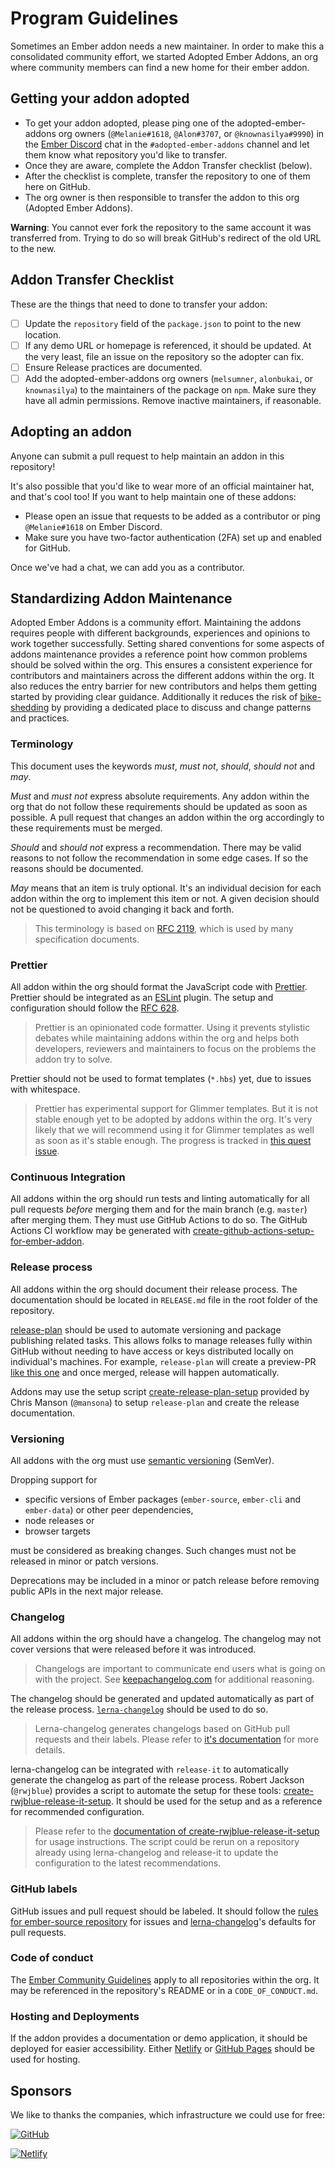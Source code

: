 # Program Guidelines

Sometimes an Ember addon needs a new maintainer. In order to make this a consolidated community effort, we started Adopted Ember Addons, an org where community members can find a new home for their ember addon.

## Getting your addon adopted

- To get your addon adopted, please ping one of the adopted-ember-addons org owners (`@Melanie#1618`, `@Alon#3707`, or `@knownasilya#9990`) in the [Ember Discord](https://discord.gg/emberjs) chat in the `#adopted-ember-addons` channel and let them know what repository you'd like to transfer.
- Once they are aware, complete the Addon Transfer checklist (below).
- After the checklist is complete, transfer the repository to one of them here on GitHub.
- The org owner is then responsible to transfer the addon to this org (Adopted Ember Addons).

**Warning**: You cannot ever fork the repository to the same account it was transferred from. Trying to do so will break GitHub's redirect of the old URL to the new.

## Addon Transfer Checklist

These are the things that need to done to transfer your addon:

- [ ] Update the `repository` field of the `package.json` to point to the new location.
- [ ] If any demo URL or homepage is referenced, it should be updated. At the very least, file an issue on the repository so the adopter can fix.
- [ ] Ensure Release practices are documented.
- [ ] Add the adopted-ember-addons org owners (`melsumner`, `alonbukai`, or `knownasilya`) to the maintainers of the package on `npm`. Make sure they have all admin permissions. Remove inactive maintainers, if reasonable.

## Adopting an addon

Anyone can submit a pull request to help maintain an addon in this repository!

It's also possible that you'd like to wear more of an official maintainer hat, and that's cool too! If you want to help maintain one of these addons:

- Please open an issue that requests to be added as a contributor or ping `@Melanie#1618` on Ember Discord.
- Make sure you have two-factor authentication (2FA) set up and enabled for GitHub.

Once we've had a chat, we can add you as a contributor.

## Standardizing Addon Maintenance

Adopted Ember Addons is a community effort. Maintaining the addons requires people with different backgrounds, experiences and opinions to work together successfully. Setting shared conventions for some aspects of addons maintenance provides a reference point how common problems should be solved within the org. This ensures a consistent experience for contributors and maintainers across the different addons within the org. It also reduces the entry barrier for new contributors and helps them getting started by providing clear guidance. Additionally it reduces the risk of [bike-shedding](https://en.wikipedia.org/wiki/Law_of_triviality) by providing a dedicated place to discuss and change patterns and practices.

### Terminology

This document uses the keywords *must*, *must not*, *should*, *should not* and *may*.

*Must* and *must not* express absolute requirements. Any addon within the org that do not follow these requirements should be updated as soon as possible. A pull request that changes an addon within the org accordingly to these requirements must be merged.

*Should* and *should not* express a recommendation. There may be valid reasons to not follow the recommendation in some edge cases. If so the reasons should be documented.

*May* means that an item is truly optional. It's an individual decision for each addon within the org to implement this item or not. A given decision should not be questioned to avoid changing it back and forth.

> This terminology is based on [RFC 2119](https://tools.ietf.org/html/rfc2119), which is used by many specification documents.

### Prettier

All addon within the org should format the JavaScript code with [Prettier](https://prettier.io/). Prettier should be integrated as an [ESLint](https://eslint.org/) plugin. The setup and configuration should follow the [RFC 628](https://github.com/emberjs/rfcs/pull/628).

> Prettier is an opinionated code formatter. Using it prevents stylistic debates while maintaining addons within the org and helps both developers, reviewers and maintainers to focus on the problems the addon try to solve.

Prettier should not be used to format templates (`*.hbs`) yet, due to issues with whitespace.

> Prettier has experimental support for Glimmer templates. But it is not stable enough yet to be adopted by addons within the org. It's very likely that we will recommend using it for Glimmer templates as well as soon as it's stable enough. The progress is tracked in [this quest issue](https://github.com/jgwhite/prettier/issues/1).

### Continuous Integration

All addons within the org should run tests and linting automatically for all pull requests _before_ merging them and for the main branch (e.g. `master`) after merging them. They must use GitHub Actions to do so. The GitHub Actions CI workflow may be generated with [create-github-actions-setup-for-ember-addon](https://github.com/jelhan/create-github-actions-setup-for-ember-addon).

### Release process

All addons within the org should document their release process. The documentation should be located in `RELEASE.md` file in the root folder of the repository.

[release-plan](https://github.com/embroider-build/release-plan) should be used to automate versioning and package publishing related tasks. This allows folks to manage releases fully within GitHub without needing to have access or keys distributed locally on individual's machines. For example, `release-plan` will create a preview-PR [like this one](https://github.com/adopted-ember-addons/ember-sortable/pull/536) and once merged, release will happen automatically.

Addons may use the setup script [create-release-plan-setup](https://github.com/mansona/create-release-plan-setup) provided by Chris Manson (`@mansona`) to setup `release-plan` and create the release documentation. 

### Versioning

All addons with the org must use [semantic versioning](https://semver.org/) (SemVer).

Dropping support for

- specific versions of Ember packages (`ember-source`, `ember-cli` and `ember-data`) or other peer dependencies,
- node releases or
- browser targets

must be considered as breaking changes. Such changes must not be released in minor or patch versions.

Deprecations may be included in a minor or patch release before removing public APIs in the next major release.

### Changelog

All addons within the org should have a changelog. The changelog may not cover versions that were released before it was introduced.

> Changelogs are important to communicate end users what is going on with the project. See [keepachangelog.com](https://keepachangelog.com/en/1.0.0/) for additional reasoning.

The changelog should be generated and updated automatically as part of the release process. [`lerna-changelog`](https://github.com/lerna/lerna-changelog) should be used to do so.

> Lerna-changelog generates changelogs based on GitHub pull requests and their labels. Please refer to [it's documentation](https://github.com/lerna/lerna-changelog#lerna-changelog) for more details.

lerna-changelog can be integrated with `release-it` to automatically generate the changelog as part of the release process. Robert Jackson (`@rwjblue`) provides a script to automate the setup for these tools: [create-rwjblue-release-it-setup](https://github.com/rwjblue/create-rwjblue-release-it-setup). It should be used for the setup and as a reference for recommended configuration.

> Please refer to the [documentation of create-rwjblue-release-it-setup](https://github.com/rwjblue/create-rwjblue-release-it-setup#create-rwjblue-release-it-setup) for usage instructions. The script could be rerun on a repository already using lerna-changelog and release-it to update the configuration to the latest recommendations.

### GitHub labels

GitHub issues and pull request should be labeled. It should follow the [rules for ember-source repository](https://github.com/emberjs/ember.js/blob/master/CONTRIBUTING.md#issue-labeling) for issues and [lerna-changelog](https://github.com/lerna/lerna-changelog)'s defaults for pull requests.

### Code of conduct

The [Ember Community Guidelines](https://emberjs.com/guidelines/) apply to all repositories within the org. It may be referenced in the repository's README or in a `CODE_OF_CONDUCT.md`.

### Hosting and Deployments

If the addon provides a documentation or demo application, it should be deployed for easier accessibility. Either [Netlify](https://www.netlify.com) or [GitHub Pages](https://pages.github.com/) should be used for hosting.

## Sponsors

We like to thanks the companies, which infrastructure we could use for free:

[
  ![GitHub](https://github.githubassets.com/images/modules/logos_page/GitHub-Logo.png)
](https://github.com/)

<!-- Netlify badge must be present on README of the repository per requirement of their Open Source plan -->
[
  ![Netlify](https://www.netlify.com/img/global/badges/netlify-color-accent.svg)
](https://www.netlify.com)
